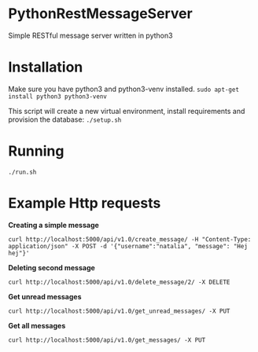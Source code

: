 # PythonRestMessageServer

Simple RESTful message server written in python3

# Installation

Make sure you have python3 and python3-venv installed.
`sudo apt-get install python3 python3-venv`

This script will create a new virtual environment, install requirements and provision the database: 
`./setup.sh`

# Running

`./run.sh`

# Example Http requests
__Creating a simple message__

`curl http://localhost:5000/api/v1.0/create_message/ -H "Content-Type: application/json" -X POST -d '{"username":"natalia", "message": "Hej hej"}'`

__Deleting second message__

`curl http://localhost:5000/api/v1.0/delete_message/2/ -X DELETE`

__Get unread messages__

`curl http://localhost:5000/api/v1.0/get_unread_messages/ -X PUT`

__Get all messages__

`curl http://localhost:5000/api/v1.0/get_messages/ -X PUT`
